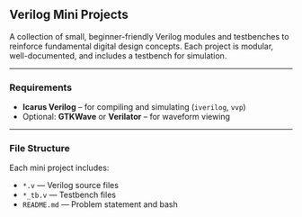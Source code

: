 ## Verilog Mini Projects

A collection of small, beginner-friendly Verilog modules and testbenches to reinforce fundamental digital design concepts. Each project is modular, well-documented, and includes a testbench for simulation.

---

### Requirements

- **Icarus Verilog** – for compiling and simulating (`iverilog`, `vvp`)
- Optional: **GTKWave** or **Verilator** – for waveform viewing

---

### File Structure

Each mini project includes:
- `*.v` — Verilog source files
- `*_tb.v` — Testbench files
- `README.md` — Problem statement and bash


